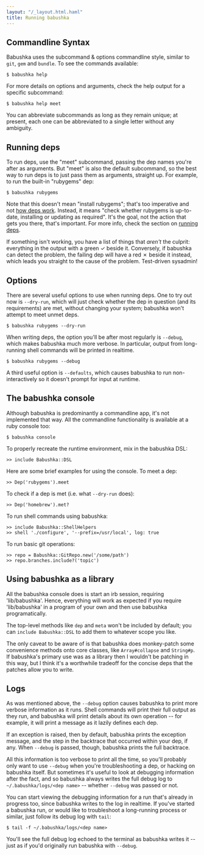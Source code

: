 ```yaml
---
layout: "/_layout.html.haml"
title: Running babushka
---
```



## Commandline Syntax

Babushka uses the subcommand & options commandline style, similar to `git`, `gem` and `bundle`. To see the commands available:

    $ babushka help

For more details on options and arguments, check the help output for a specific subcommand:

    $ babushka help meet

You can abbreviate subcommands as long as they remain unique; at present, each one can be abbreviated to a single letter without any ambiguity.


## Running deps

To run deps, use the "meet" subcommand, passing the dep names you're after as arguments. But "meet" is also the default subcommand, so the best way to run deps is to just pass them as arguments, straight up. For example, to run the built-in "rubygems" dep:

    $ babushka rubygems

Note that this doesn't mean "install rubygems"; that's too imperative and not [how deps work](http://babushka.me/how-deps-work). Instead, it means "check whether rubygems is up-to-date, installing or updating as required". It's the goal, not the action that gets you there, that's important. For more info, check the section on [running deps](/running-deps).

If something isn't working, you have a list of things that _aren't_ the culprit: everything in the output with a green ✓ beside it. Conversely, if babushka can detect the problem, the failing dep will have a red ✗ beside it instead, which leads you straight to the cause of the problem. Test-driven sysadmin!


## Options

There are several useful options to use when running deps. One to try out now is `--dry-run`, which will just check whether the dep in question (and its requirements) are met, without changing your system; babushka won't attempt to meet unmet deps.

    $ babushka rubygems --dry-run

When writing deps, the option you'll be after most regularly is `--debug`, which makes babushka much more verbose. In particular, output from long-running shell commands will be printed in realtime.

    $ babushka rubygems --debug

A third useful option is `--defaults`, which causes babushka to run non-interactively so it doesn't prompt for input at runtime.


## The babushka console

Although babushka is predominantly a commandline app, it's not implemented that way. All the commandline functionality is available at a ruby console too:

    $ babushka console

To properly recreate the runtime environment, mix in the babushka DSL:

    >> include Babushka::DSL

Here are some brief examples for using the console. To meet a dep:

    >> Dep('rubygems').meet

To check if a dep is met (i.e. what `--dry-run` does):

    >> Dep('homebrew').met?

To run shell commands using babushka:

    >> include Babushka::ShellHelpers
    >> shell './configure', '--prefix=/usr/local', log: true

To run basic git operations:

    >> repo = Babushka::GitRepo.new('/some/path')
    >> repo.branches.include?('topic')


## Using babushka as a library

All the babushka console does is start an irb session, requiring 'lib/babushka'. Hence, everything will work as expected if you require 'lib/babushka' in a program of your own and then use babushka programatically.

The top-level methods like `dep` and `meta` won't be included by default; you can `include Babushka::DSL` to add them to whatever scope you like.

The only caveat to be aware of is that babushka does monkey-patch some convenience methods onto core classes, like `Array#collapse` and `String#p`. If babushka's primary use was as a library then I wouldn't be patching in this way, but I think it's a worthwhile tradeoff for the concise deps that the patches allow you to write.


## Logs

As was mentioned above, the `--debug` option causes babushka to print more verbose information as it runs. Shell commands will print their full output as they run, and babushka will print details about its own operation -- for example, it will print a message as it lazily defines each dep.

If an exception is raised, then by default, babushka prints the exception message, and the step in the backtrace that occurred within your dep, if any. When `--debug` is passed, though, babushka prints the full backtrace.

All this information is too verbose to print all the time, so you'll probably only want to use `--debug` when you're troubleshooting a dep, or hacking on babushka itself. But sometimes it's useful to look at debugging information after the fact, and so babushka always writes the full debug log to `~/.babushka/logs/<dep name>` -- whether `--debug` was passed or not.

You can start viewing the debugging information for a run that's already in progress too, since babushka writes to the log in realtime. If you've started a babushka run, or would like to troubleshoot a long-running process or similar, just follow its debug log with `tail`:

    $ tail -f ~/.babushka/logs/<dep name>

You'll see the full debug log echoed to the terminal as babushka writes it -- just as if you'd originally run babushka with `--debug`.
